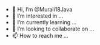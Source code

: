 - 👋 Hi, I’m @Murali18Java
- 👀 I’m interested in ...
- 🌱 I’m currently learning ...
- 💞️ I’m looking to collaborate on ...
- 📫 How to reach me ...

<!---
Murali18Java/Murali18Java is a ✨ special ✨ repository because its `README.md` (this file) appears on your GitHub profile.
You can click the Preview link to take a look at your changes.
--->
